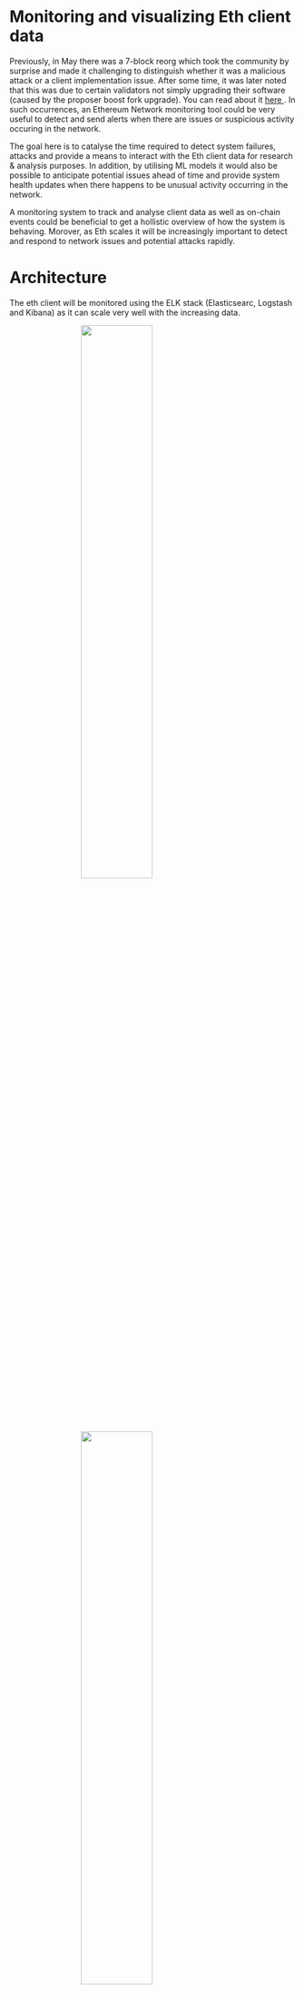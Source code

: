 # Monitoring and visualizing Eth client data

Previously, in May there was a 7-block reorg which took the community by surprise and made it challenging to distinguish whether it was a malicious attack or a client implementation issue. After some time, it was later noted that this was due to certain validators not simply upgrading their software (caused by the proposer boost fork upgrade). 
You can read about it <a href='https://barnabe.substack.com/p/pos-ethereum-reorg'>here </a>.
In such occurrences, an Ethereum Network monitoring tool could be very useful to  detect and send alerts when there are issues or suspicious activity occuring in the network. 

The goal here is to catalyse the time required to detect system failures, attacks and provide a means to interact with the Eth client data for research & analysis purposes. In addition, by utilising ML models it would also be possible to anticipate potential issues ahead of time and provide system health updates when there happens to be unusual activity occurring in the network.

A monitoring system to track and analyse client data as well as on-chain events could be beneficial to get a hollistic overview of how the system is behaving. Morover, as Eth scales it will be increasingly important to detect and respond to network issues and potential attacks rapidly.

# Architecture

The eth client will be monitored using the ELK stack (Elasticsearc, Logstash and Kibana) as it can scale very well with the increasing data.

<img src='https://daoagents.s3.amazonaws.com/Quick_ct/arc.png' width="50%" 
     height="50%" style='display: block;    
    margin: 0 auto;'>
<img src='https://daoagents.s3.amazonaws.com/Quick_ct/pipeline.png' width="50%" 
     height="50%" style='display: block;    
    margin: 0 auto;' >
